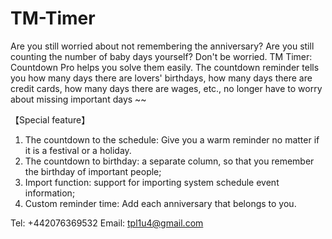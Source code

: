 # TM-Timer

Are you still worried about not remembering the anniversary? Are you still counting the number of baby days yourself? Don't be worried. TM Timer: Countdown Pro helps you solve them easily. The countdown reminder tells you how many days there are lovers' birthdays, how many days there are credit cards, how many days there are wages, etc., no longer have to worry about missing important days ~~

【Special feature】
1. The countdown to the schedule: Give you a warm reminder no matter if it is a festival or a holiday.
2. The countdown to birthday: a separate column, so that you remember the birthday of important people;
3. Import function: support for importing system schedule event information;
4. Custom reminder time: Add each anniversary that belongs to you.

Tel: +442076369532
Email: tpl1u4@gmail.com

